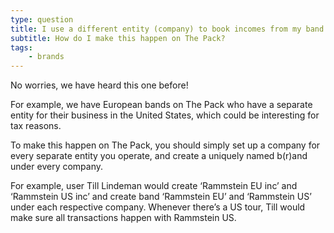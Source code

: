 ```yaml
---
type: question
title: I use a different entity (company) to book incomes from my band in different countries
subtitle: How do I make this happen on The Pack? 
tags:
    - brands
---
```


No worries, we have heard this one before!

For example, we have European bands on The Pack who have a separate entity for their business in the United States, which could be interesting for tax reasons.

To make this happen on The Pack, you should simply set up a company for every separate entity you operate, and create a uniquely named b(r)and under every company.

For example, user Till Lindeman would create ‘Rammstein EU inc’ and ‘Rammstein US inc’ and create band ‘Rammstein EU’ and ‘Rammstein US’ under each respective company.
Whenever there’s a US tour, Till would make sure all transactions happen with Rammstein US.
